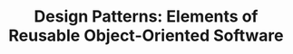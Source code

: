 ---
title: "Design Patterns: Elements of Reusable Object-Oriented Software"
authors: Erich Gamma, Richard Helm, Ralph Johnson, John Vlissides, Grady Booch
link: https://www.amazon.com/gp/product/0201633612/?&_encoding=UTF8&tag=lawsofsoftwar-20&linkCode=ur2&linkId=80bc0a0c027915e6a13ee58c37fd3842&camp=1789&creative=9325
---